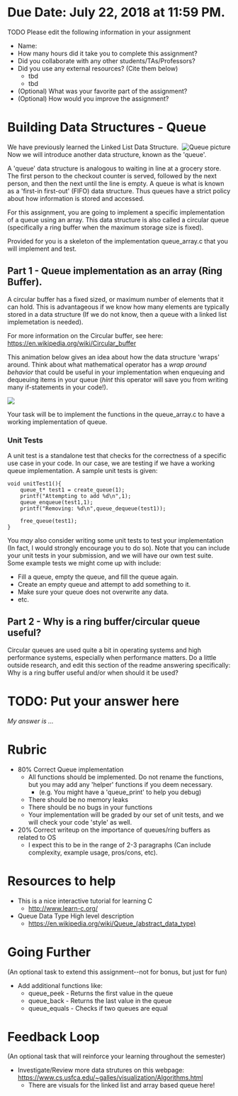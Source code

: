 # Due Date: July 22, 2018 at 11:59 PM.

TODO Please edit the following information in your assignment

- Name:
- How many hours did it take you to complete this assignment?
- Did you collaborate with any other students/TAs/Professors?
- Did you use any external resources? (Cite them below)
  - tbd
  - tbd
- (Optional) What was your favorite part of the assignment?
- (Optional) How would you improve the assignment?


# Building Data Structures - Queue
<img align="right" src="https://upload.wikimedia.org/wikipedia/commons/thumb/5/52/Data_Queue.svg/450px-Data_Queue.svg.png" alt="Queue picture">

We have previously learned the Linked List Data Structure. Now we will introduce another data structure, known as the 'queue'.

A 'queue' data structure is analogous to waiting in line at a grocery store. The first person to the checkout counter is served, followed by the next person, and then the next until the line is empty. A queue is what is known as a 'first-in first-out' (FIFO) data structure. Thus queues have a strict policy about how information is stored and accessed.

For this assignment, you are going to implement a specific implementation of a queue using an array. This data structure is also called a circular queue (specifically a ring buffer when the maximum storage size is fixed).

Provided for you is a skeleton of the implementation queue_array.c that you will implement and test.

## Part 1 - Queue implementation as an array (Ring Buffer).

A circular buffer has a fixed sized, or maximum number of elements that it can hold. This is advantageous if we know how many elements are typically stored in a data structure (If we do not know, then a queue with a linked list implemetation is needed). 

For more information on the Circular buffer, see here: https://en.wikipedia.org/wiki/Circular_buffer

This animation below gives an idea about how the data structure 'wraps' around. Think about what mathematical operator has a *wrap around behavior* that could be useful in your implementation when enqueuing and dequeuing items in your queue (*hint* this operator will save you from writing many if-statements in your code!).

![](https://upload.wikimedia.org/wikipedia/commons/thumb/f/fd/Circular_Buffer_Animation.gif/400px-Circular_Buffer_Animation.gif)

Your task will be to implement the functions in the queue_array.c to have a working implementation of queue.

### Unit Tests

A unit test is a standalone test that checks for the correctness of a specific use case in your code. In our case, we are testing if we have a working queue implementation. A sample unit tests is given:

```
void unitTest1(){
	queue_t* test1 = create_queue(1);
	printf("Attempting to add %d\n",1);
	queue_enqueue(test1,1);	
	printf("Removing: %d\n",queue_dequeue(test1));	

	free_queue(test1);
}
```

You *may* also consider writing some unit tests to test your implementation (In fact, I would strongly encourage you to do so). Note that you can include your unit tests in your submission, and we will have our own test suite. Some example tests we might come up with include:

* Fill a queue, empty the queue, and fill the queue again.
* Create an empty queue and attempt to add something to it.
* Make sure your queue does not overwrite any data.
* etc.

## Part 2 - Why is a ring buffer/circular queue useful?

Circular queues are used quite a bit in operating systems and high performance systems, especially when performance matters. Do a little outside research, and edit this section of the readme answering specifically: Why is a ring buffer useful and/or when should it be used?

# TODO: Put your answer here

*My answer is ...*

# Rubric

- 80% Correct Queue implementation
  - All functions should be implemented. Do not rename the functions, but you may add any 'helper' functions if you deem necessary.
    - (e.g. You might have a 'queue_print' to help you debug)
  - There should be no memory leaks
  - There should be no bugs in your functions 
  - Your implementation will be graded by our set of unit tests, and we will check your code 'style' as well.
- 20% Correct writeup on the importance of queues/ring buffers as related to OS
  - I expect this to be in the range of 2-3 paragraphs (Can include complexity, example usage, pros/cons, etc).

# Resources to help

- This is a nice interactive tutorial for learning C
  - http://www.learn-c.org/
- Queue Data Type High level description
  - https://en.wikipedia.org/wiki/Queue_(abstract_data_type)
  
# Going Further
(An optional task to extend this assignment--not for bonus, but just for fun)

* Add additional functions like:
  * queue_peek - Returns the first value in the queue
  * queue_back - Returns the last value in the queue
  * queue_equals - Checks if two queues are equal
  
# Feedback Loop

(An optional task that will reinforce your learning throughout the semester)

- Investigate/Review more data strutures on this webpage: https://www.cs.usfca.edu/~galles/visualization/Algorithms.html
  - There are visuals for the linked list and array based queue here!

